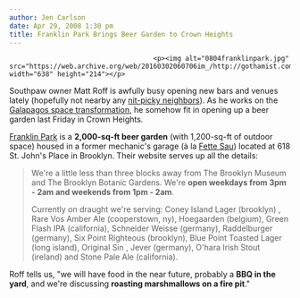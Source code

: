 ```yaml
---
author: Jen Carlson
date: Apr 29, 2008 1:30 pm
title: Franklin Park Brings Beer Garden to Crown Heights
---
```


	
										<p><img alt="0804franklinpark.jpg" src="https://web.archive.org/web/20160302060706im_/http://gothamist.com/attachments/arts_jen/0804franklinpark.jpg" width="638" height="214"></p>

<p>Southpaw owner Matt Roff is awfully busy opening new bars and venues lately (hopefully not nearby any <a href="https://web.archive.org/web/20160302060706/http://gothamist.com/2008/04/29/residents_rise.php">nit-picky neighbors</a>). As he works on the <a href="https://web.archive.org/web/20160302060706/http://gothamist.com/2008/04/22/galapagos_moves.php">Galapagos space transformation</a>, he somehow fit in opening up a beer garden last Friday in Crown Heights. </p>

<p><a href="https://web.archive.org/web/20160302060706/http://franklinparkbrooklyn.com/">Franklin Park</a> is a <strong>2,000-sq-ft beer garden</strong> (with 1,200-sq-ft of outdoor space) housed in a former mechanic&apos;s garage (&#xE0; la <a href="https://web.archive.org/web/20160302060706/http://gothamist.com/2007/04/27/brooklyn_drinks_13.php">Fette Sau</a>) located at 618 St. John&apos;s Place in Brooklyn. Their website serves up all the details:</p><blockquote>We&apos;re a little less than three blocks away from The Brooklyn Museum and The Brooklyn Botanic Gardens. We&apos;re <strong>open weekdays from 3pm - 2am and weekends from 1pm - 2am</strong>. <p></p>

<p>Currently on draught we&apos;re serving: Coney Island Lager (brooklyn) , Rare Vos Amber Ale (cooperstown, ny), Hoegaarden (belgium), Green Flash IPA (california), Schneider Weisse (germany), Raddelburger (germany), Six Point Righteous (brooklyn), Blue Point Toasted Lager (long island), Original Sin , Jever (germany), O&apos;hara Irish Stout (ireland) and Stone Pale Ale (california).</p></blockquote>Roff tells us, &quot;we will have food in the near future, probably a <strong>BBQ in the yard</strong>, and we&apos;re discussing <strong>roasting marshmallows on a fire pit</strong>.&quot;  <p></p>					
										
									
				